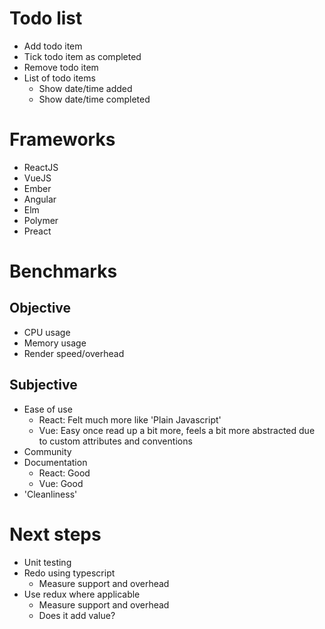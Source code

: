 # Todo list

- Add todo item
- Tick todo item as completed
- Remove todo item
- List of todo items
    - Show date/time added
    - Show date/time completed


# Frameworks
- ReactJS
- VueJS
- Ember
- Angular
- Elm
- Polymer
- Preact

# Benchmarks

## Objective
- CPU usage
- Memory usage
- Render speed/overhead

## Subjective
- Ease of use
    - React: Felt much more like 'Plain Javascript'
    - Vue: Easy once read up a bit more, feels a bit more abstracted due to custom attributes and conventions
- Community
- Documentation
    - React: Good
    - Vue: Good
- 'Cleanliness'

# Next steps

- Unit testing
- Redo using typescript
    - Measure support and overhead
- Use redux where applicable
    - Measure support and overhead
    - Does it add value?
